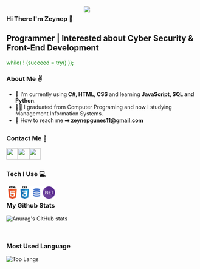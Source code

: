 <img src="https://media1.giphy.com/media/KmHueA88mFABT9GkkR/giphy.gif?cid=ecf05e478wf5eqex7qgs9jvdctyyemkjtankxveza57p4tb4&rid=giphy.gif&ct=g" align="right" width="300px">

### Hi There I'm Zeynep :dizzy:	
## Programmer | Interested about Cyber Security & Front-End Development

<span style="color:green" font size=4 >while( ! (succeed = try() ));</span>

<!--<font color="green" font size=3> if(brain!=empty)<br/>
{ <br/>
        keepCoding(); <br/>
} <br/>
else <br/>{ <br/> 
        orderCoffee(); <br/>
}
</font> -->

### About Me ✌️

<ul dir="auto">
<li><g-emoji class="g-emoji" alias="rocket" fallback-src="https://github.githubassets.com/images/icons/emoji/unicode/1f680.png">🚀</g-emoji></g-emoji> I’m currently using<strong> C#, HTML, CSS </strong>and learning <strong> JavaScript, SQL and Python</strong>.</li>
<li><g-emoji class="g-emoji" alias="woman_technologist" fallback-src="https://github.githubassets.com/images/icons/emoji/unicode/1f469-1f4bb.png">👩&zwj;💻</g-emoji></g-emoji> I graduated from Computer Programing and now I studying Management Information Systems.</li>
<li><g-emoji class="g-emoji" alias="call_me_hand" fallback-src="https://github.githubassets.com/images/icons/emoji/unicode/1f919.png">🤙</g-emoji> How to reach me  <strong><a href="mailto:zeynepgunes11@gmail.com"> <g-emoji class="g-emoji" alias="arrow_right" fallback-src="https://github.githubassets.com/images/icons/emoji/unicode/27a1.png">➡️</g-emoji> zeynepgunes11@gmail.com</a></strong></li>
</ul>

### Contact Me 📱

<a href="https://www.linkedin.com/in/zeynepgunes/" target="blank"><img align="left" src="https://unpkg.com/simple-icons@v7/icons/linkedin.svg" height="30" width="30" /></a>
<a href="mailto:zeynepgunes11@gmail.com" target="blank"><img align="left" src="https://unpkg.com/simple-icons@v7/icons/gmail.svg" height="30" width="30" /></a>
<a href="https://medium.com/@zeynepgunes11" target="blank"><img align="left" src="https://unpkg.com/simple-icons@v7/icons/medium.svg" height="30" width="30" /></a>

 
<br/>
<br/>

### Tech I Use 💻

<img src="https://raw.githubusercontent.com/github/explore/80688e429a7d4ef2fca1e82350fe8e3517d3494d/topics/html/html.png" width="32" align="left">
<img src="https://raw.githubusercontent.com/github/explore/80688e429a7d4ef2fca1e82350fe8e3517d3494d/topics/css/css.png" width="32" align="left">
<img src="https://raw.githubusercontent.com/github/explore/80688e429a7d4ef2fca1e82350fe8e3517d3494d/topics/sql/sql.png" width="32" align="left">
<img src="https://raw.githubusercontent.com/github/explore/80688e429a7d4ef2fca1e82350fe8e3517d3494d/topics/dotnet/dotnet.png" width="32" align="left">

<br/>

### My Github Stats
![Anurag's GitHub stats](https://github-readme-stats.vercel.app/api?username=zgunes&show_icons=true&theme=dark)

<br/>


### Most Used Language
![Top Langs](https://github-readme-stats.vercel.app/api/top-langs/?username=zgunes&layout=compact&theme=dark)




